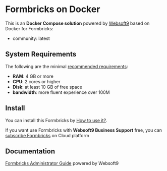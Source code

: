# Formbricks on Docker  

This is an **Docker Compose solution** powered by [Websoft9](https://www.websoft9.com) based on Docker for Formbricks:


 - community:  latest


## System Requirements

The following are the minimal [recommended requirements](https://formbricks.com):

* **RAM**: 4 GB or more
* **CPU**: 2 cores or higher
* **Disk**: at least 10 GB of free space
* **bandwidth**: more fluent experience over 100M  

## Install

You can install this Formbricks by [How to use it?](https://github.com/Websoft9/docker-library#how-to-use-it).   

If you want use Formbricks with **Websoft9 Business Support** free, you can [subscribe Formbricks](https://www.websoft9.com/apps) on Cloud platform

## Documentation

[Formbricks Administrator Guide](https://support.websoft9.com/docs/formbricks) powered by Websoft9